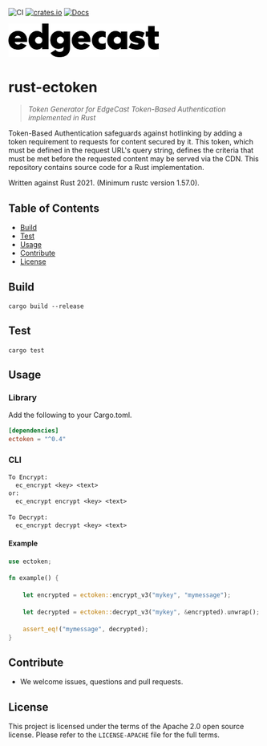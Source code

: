 ![CI](https://github.com/EdgeCast/rust-ectoken/workflows/CI/badge.svg)
[![crates.io](https://img.shields.io/crates/v/ectoken.svg)](https://crates.io/crates/ectoken)
[![Docs](https://docs.rs/ectoken/badge.svg)](https://docs.rs/ectoken)

<img src="assets/edgecast_black.png" width="300"/>

# rust-ectoken
> _Token Generator for EdgeCast Token-Based Authentication implemented in Rust_

Token-Based Authentication safeguards against hotlinking by adding a token requirement to requests for content secured by it. This token, which must be defined in the request URL's query string, defines the criteria that must be met before the requested content may be served via the CDN. This repository contains source code for a Rust implementation.

Written against Rust 2021. (Minimum rustc version 1.57.0).

## Table of Contents

- [Build](#Build)
- [Test](#Test)
- [Usage](#usage)
- [Contribute](#contribute)
- [License](#license)

## Build
```
cargo build --release
```

## Test
```
cargo test
```

## Usage

### Library
Add the following to your Cargo.toml.
```toml
[dependencies]
ectoken = "^0.4"
```

### CLI
```
To Encrypt:
  ec_encrypt <key> <text>
or:
  ec_encrypt encrypt <key> <text>

To Decrypt:
  ec_encrypt decrypt <key> <text>
```

#### Example
```rust
use ectoken;

fn example() {

    let encrypted = ectoken::encrypt_v3("mykey", "mymessage");

    let decrypted = ectoken::decrypt_v3("mykey", &encrypted).unwrap();

    assert_eq!("mymessage", decrypted);
}
```

## Contribute

- We welcome issues, questions and pull requests.


## License

This project is licensed under the terms of the Apache 2.0 open source license. Please refer to the `LICENSE-APACHE` file for the full terms.
